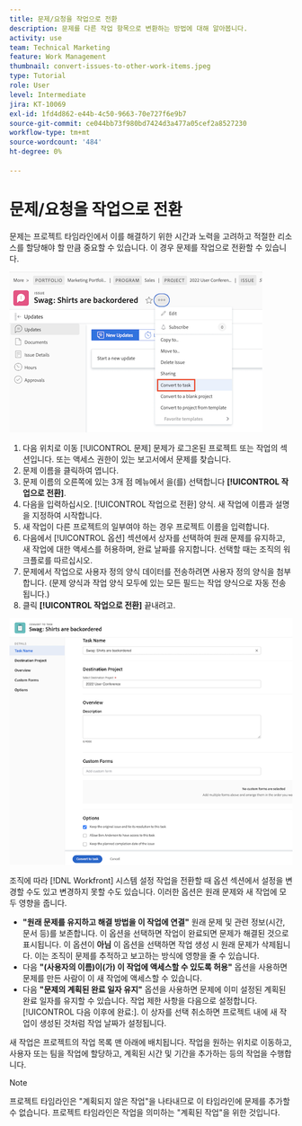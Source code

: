 ```yaml
---
title: 문제/요청을 작업으로 전환
description: 문제를 다른 작업 항목으로 변환하는 방법에 대해 알아봅니다.
activity: use
team: Technical Marketing
feature: Work Management
thumbnail: convert-issues-to-other-work-items.jpeg
type: Tutorial
role: User
level: Intermediate
jira: KT-10069
exl-id: 1fd4d862-e44b-4c50-9663-70e727f6e9b7
source-git-commit: ce044bb73f980bd7424d3a477a05cef2a8527230
workflow-type: tm+mt
source-wordcount: '484'
ht-degree: 0%

---
```


# 문제/요청을 작업으로 전환

문제는 프로젝트 타임라인에서 이를 해결하기 위한 시간과 노력을 고려하고 적절한 리소스를 할당해야 할 만큼 중요할 수 있습니다. 이 경우 문제를 작업으로 전환할 수 있습니다.

![의 이미지 [!UICONTROL 작업으로 전환] 의 문제 옵션 [!UICONTROL Workfront].](assets/15-convert-issue-to-task-menu-option.png)

1. 다음 위치로 이동 [!UICONTROL 문제] 문제가 로그온된 프로젝트 또는 작업의 섹션입니다. 또는 액세스 권한이 있는 보고서에서 문제를 찾습니다.
1. 문제 이름을 클릭하여 엽니다.
1. 문제 이름의 오른쪽에 있는 3개 점 메뉴에서 을(를) 선택합니다 **[!UICONTROL 작업으로 전환]**.
1. 다음을 입력하십시오. [!UICONTROL 작업으로 전환] 양식. 새 작업에 이름과 설명을 지정하여 시작합니다.
1. 새 작업이 다른 프로젝트의 일부여야 하는 경우 프로젝트 이름을 입력합니다.
1. 다음에서 [!UICONTROL 옵션] 섹션에서 상자를 선택하여 원래 문제를 유지하고, 새 작업에 대한 액세스를 허용하며, 완료 날짜를 유지합니다. 선택할 때는 조직의 워크플로를 따르십시오.
1. 문제에서 작업으로 사용자 정의 양식 데이터를 전송하려면 사용자 정의 양식을 첨부합니다. (문제 양식과 작업 양식 모두에 있는 모든 필드는 작업 양식으로 자동 전송됩니다.)
1. 클릭 **[!UICONTROL 작업으로 전환]** 끝내려고.

![의 이미지 [!UICONTROL 작업으로 전환] 의 문제 형식 [!UICONTROL Workfront].](assets/16-convert-to-task-options.png)

조직에 따라 [!DNL Workfront] 시스템 설정 작업을 전환할 때 옵션 섹션에서 설정을 변경할 수도 있고 변경하지 못할 수도 있습니다. 이러한 옵션은 원래 문제와 새 작업에 모두 영향을 줍니다.

* **&quot;원래 문제를 유지하고 해결 방법을 이 작업에 연결&quot;** 원래 문제 및 관련 정보(시간, 문서 등)를 보존합니다. 이 옵션을 선택하면 작업이 완료되면 문제가 해결된 것으로 표시됩니다. 이 옵션이 **아님** 이 옵션을 선택하면 작업 생성 시 원래 문제가 삭제됩니다. 이는 조직이 문제를 추적하고 보고하는 방식에 영향을 줄 수 있습니다.
* 다음 **&quot;(사용자의 이름)이(가) 이 작업에 액세스할 수 있도록 허용&quot;** 옵션을 사용하면 문제를 만든 사람이 이 새 작업에 액세스할 수 있습니다.
* 다음 **&quot;문제의 계획된 완료 일자 유지&quot;** 옵션을 사용하면 문제에 이미 설정된 계획된 완료 일자를 유지할 수 있습니다. 작업 제한 사항을 다음으로 설정합니다. [!UICONTROL 다음 이후에 완료:]. 이 상자를 선택 취소하면 프로젝트 내에 새 작업이 생성된 것처럼 작업 날짜가 설정됩니다.

새 작업은 프로젝트의 작업 목록 맨 아래에 배치됩니다. 작업을 원하는 위치로 이동하고, 사용자 또는 팀을 작업에 할당하고, 계획된 시간 및 기간을 추가하는 등의 작업을 수행합니다.

>[!NOTE]
>
>프로젝트 타임라인은 &quot;계획되지 않은 작업&quot;을 나타내므로 이 타임라인에 문제를 추가할 수 없습니다. 프로젝트 타임라인은 작업을 의미하는 &quot;계획된 작업&quot;을 위한 것입니다.


